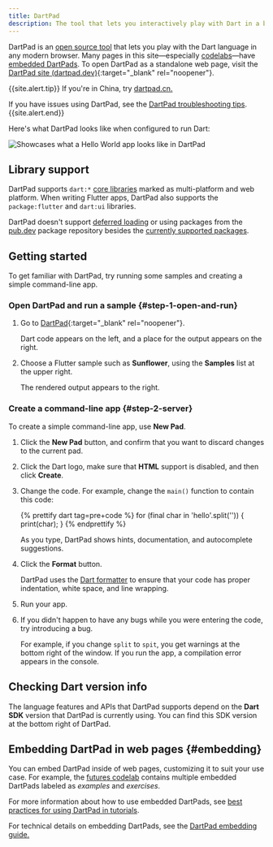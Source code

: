 ```yaml
---
title: DartPad
description: The tool that lets you interactively play with Dart in a browser.
---
```


DartPad is an [open source tool](https://github.com/dart-lang/dart-pad)
that lets you play with the Dart language in any modern browser.
Many pages in this site—especially [codelabs](/codelabs)—have
[embedded DartPads](#embedding).
To open DartPad as a standalone web page, visit 
the [DartPad site (dartpad.dev)][DartPad]{:target="_blank" rel="noopener"}.

{{site.alert.tip}}
  If you're in China, try [dartpad.cn.](https://dartpad.cn)

  If you have issues using DartPad, see the [DartPad troubleshooting
  tips](/tools/dartpad/troubleshoot).
{{site.alert.end}}

Here's what DartPad looks like when configured to run Dart:

<img 
   src="/assets/img/dartpad-hello.png" 
   alt="Showcases what a Hello World app looks like in DartPad">


## Library support

DartPad supports `dart:*` [core libraries](/guides/libraries) marked as
multi-platform and web platform. When writing Flutter apps,
DartPad also supports the `package:flutter`
and `dart:ui` libraries.

DartPad doesn't support [deferred loading][] 
or using packages from the [pub.dev]({{site.pub}}) package repository
besides the [currently supported packages][].

[currently supported packages]: https://github.com/dart-lang/dart-pad/wiki/Package-and-plugin-support#currently-supported-packages

## Getting started

To get familiar with DartPad,
try running some samples and creating a simple command-line app.


### Open DartPad and run a sample {#step-1-open-and-run}

1. Go to [DartPad][]{:target="_blank" rel="noopener"}.  
   
   Dart code appears on the left, and 
   a place for the output appears on the right.
  

2. Choose a Flutter sample such as **Sunflower**, 
   using the **Samples** list at the upper right.  
   
   The rendered output appears to the right.


### Create a command-line app {#step-2-server}

To create a simple command-line app, use **New Pad**.

1. Click the **New Pad** button,
   and confirm that you want to discard changes to the current pad.
   

2. Click the Dart logo, make sure that **HTML** support is disabled,
   and then click **Create**.
   

3. Change the code. For example, change the `main()` function
   to contain this code:  
   
   <!-- library-tour/string-tests/bin/main.dart -->
   {% prettify dart tag=pre+code %}
   for (final char in 'hello'.split('')) {
     print(char);
   }
   {% endprettify %}  
   
   As you type, DartPad shows hints, documentation,
   and autocomplete suggestions.
   

4. Click the **Format** button.  
   
   DartPad uses the [Dart formatter](/tools/dart-format)
   to ensure that your code has proper indentation, white space,
   and line wrapping.
   

5. Run your app.
   

6. If you didn't happen to have any bugs while you were entering the code,
   try introducing a bug.  

   For example, if you change `split` to `spit`,
   you get warnings at the bottom right of the window.
   If you run the app, a compilation error appears in the console.


## Checking Dart version info

The language features and APIs that DartPad supports depend on the
**Dart SDK** version that DartPad is currently using.
You can find this SDK version at the bottom right of DartPad.

## Embedding DartPad in web pages {#embedding}

You can embed DartPad inside of web pages,
customizing it to suit your use case.
For example, the [futures codelab][]
contains multiple embedded DartPads
labeled as _examples_ and _exercises_.

For more information about how to use embedded DartPads, see
[best practices for using DartPad in tutorials][].

For technical details on embedding DartPads, see the
[DartPad embedding guide.][]

[DartPad]: {{site.dartpad}}
[best practices for using DartPad in tutorials]: /tools/dartpad/dartpad-best-practices
[DartPad embedding guide.]: https://github.com/dart-lang/dart-pad/wiki/Embedding-Guide
[deferred loading]: /language/libraries#lazily-loading-a-library
[futures codelab]: /codelabs/async-await

